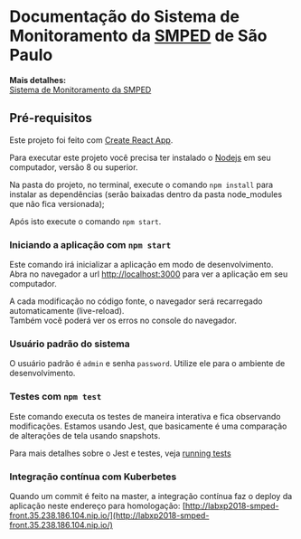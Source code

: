 # Documentação do Sistema de Monitoramento da [SMPED](https://www.prefeitura.sp.gov.br/cidade/secretarias/pessoa_com_deficiencia/) de São Paulo

**Mais detalhes:**  
[Sistema de Monitoramento da SMPED](https://tecs.ime.usp.br/MAC0213/projeto-1.pdf?fbclid=IwAR1Y-Ak710FLiXDv8FHAdmFotZllZrNcI2GXricxreO1dNVCbSVcYzIXmRY)

## Pré-requisitos
Este projeto foi feito com [Create React App](https://github.com/facebook/create-react-app).  

Para executar este projeto você precisa ter instalado o [Nodejs](https://nodejs.org/en/) em seu computador, versão 8 ou superior.  

Na pasta do projeto, no terminal, execute o comando `npm install` para instalar as dependências (serão baixadas dentro da pasta node_modules que não fica versionada);

Após isto execute o comando `npm start`.

### Iniciando a aplicação com `npm start`

Este comando irá inicializar a aplicação em modo de desenvolvimento.<br>
Abra no navegador a url [http://localhost:3000](http://localhost:3000) para ver a aplicação em seu computador.

A cada modificação no código fonte, o navegador será recarregado automaticamente (live-reload).<br>
Também você poderá ver os erros no console do navegador.


### Usuário padrão do sistema
O usuário padrão é `admin` e senha `password`. Utilize ele para o ambiente de desenvolvimento.

### Testes com `npm test`

Este comando executa os testes de maneira interativa e fica observando modificações. Estamos usando Jest, que basicamente é uma comparação de alterações de tela usando snapshots.  

Para mais detalhes sobre o Jest e testes, veja [running tests](https://facebook.github.io/create-react-app/docs/running-tests)

### Integração contínua com Kuberbetes

Quando um commit é feito na master, a integração contínua faz o deploy da aplicação neste endereço para homologação:
[http://labxp2018-smped-front.35.238.186.104.nip.io/](http://labxp2018-smped-front.35.238.186.104.nip.io/)


